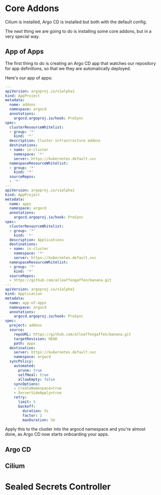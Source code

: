 # Core Addons

Cilium is installed, Argo CD is installed but both with the default config.

The next thing we are going to do is installing some core addons, but in a very special way.

## App of Apps

The first thing to do is creating an Argo CD app that watches our repository for app definitions, so that we they are automatically deployed.

Here's our app of apps:

```yaml
---
apiVersion: argoproj.io/v1alpha1
kind: AppProject
metadata:
  name: addons
  namespace: argocd
  annotations:
    argocd.argoproj.io/hook: PreSync
spec:
  clusterResourceWhitelist:
  - group: '*'
    kind: '*'
  description: Cluster infrastructure addons
  destinations:
  - name: in-cluster
    namespace: '*'
    server: https://kubernetes.default.svc
  namespaceResourceWhitelist:
  - group: '*'
    kind: '*'
  sourceRepos:
  - '*'
---
apiVersion: argoproj.io/v1alpha1
kind: AppProject
metadata:
  name: apps
  namespace: argocd
  annotations:
    argocd.argoproj.io/hook: PreSync
spec:
  clusterResourceWhitelist:
  - group: '*'
    kind: '*'
  description: Applications
  destinations:
  - name: in-cluster
    namespace: '*'
    server: https://kubernetes.default.svc
  namespaceResourceWhitelist:
  - group: '*'
    kind: '*'
  sourceRepos:
  - https://github.com/alleaffengaffen/banana.git
---
apiVersion: argoproj.io/v1alpha1
kind: Application
metadata:
  name: app-of-apps
  namespace: argocd
  annotations:
    argocd.argoproj.io/hook: PreSync
spec:
  project: addons
  source:
    repoURL: https://github.com/alleaffengaffen/banana.git
    targetRevision: HEAD
    path: apps
  destination:
    server: https://kubernetes.default.svc
    namespace: argocd
  syncPolicy:
    automated:
      prune: true
      selfHeal: true
      allowEmpty: false
    syncOptions:
    - CreateNamespace=true
    - ServerSideApply=true
    retry:
      limit: 5
      backoff:
        duration: 5s
        factor: 2
        maxDuration: 5m
```

Apply this to the cluster into the argocd namespace and you're almost done, as Argo CD now starts onboarding your apps.

## Argo CD

## Cilium

# Sealed Secrets Controller
